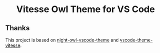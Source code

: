 <h1 align="center">Vitesse Owl Theme for VS Code</h1>

## Thanks

This project is based on [night-owl-vscode-theme](https://github.com/sdras/night-owl-vscode-theme) and [vscode-theme-vitesse](https://github.com/antfu/vscode-theme-vitesse).
